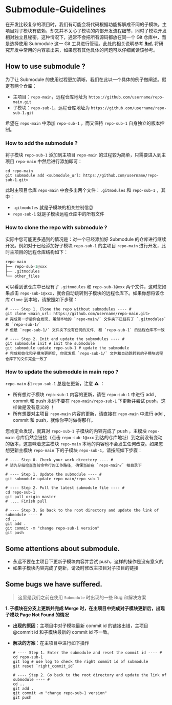 # Submodule-Guidelines

在开发比较复杂的项目时，我们有可能会将代码根据功能拆解成不同的子模块。主项目对子模块有依赖，却又并不关心子模块的内部开发流程细节，同时子模块开发相对独立且秘密。这种情况下，通常不会把所有源码都放在同一个 Git 仓库中，而是选择使用 Submodule 这一 Git 工具进行管理。此处的相关说明参考 [**Ref.**](https://zhuanlan.zhihu.com/p/87053283) 将研究开发中常用的内容拿出来，如果您有其他具体的问题可以仔细阅读该参考。

## How to use submodule ?

为了让 Submodule 的使用过程更加清晰，我们在此以一个具体的例子做阐述。假定有两个仓库：

- 主项目：`repo-main`，远程仓库地址为 `https://github.com/username/repo-main.git`
- 子模块：`repo-sub-1`，远程仓库地址为 `https://github.com/username/repo-sub-1.git`

希望在 `repo-main` 中添加 `repo-sub-1` ，而又保持 `repo-sub-1` 自身独立的版本控制。

### How to add the submodule ?

将子模块 `repo-sub-1` 添加到主项目 `repo-main` 的过程较为简单，只需要进入到主项目 `repo-main` 中然后进行添加即可：

```shell
cd repo-main
git submodule add <submodule_url: https://github.com/username/repo-sub-1.git>
```

此时主项目仓库  `repo-main` 中会多出两个文件：`.gitmodules` 和 `repo-sub-1` ，其中：

- `.gitmodules` 就是子模块的相关控制信息
- `repo-sub-1` 就是子模块远程仓库中的所有文件

### How to clone the repo with submodule ?

实际中您可能更多遇到的情况是：对一个已经添加好 Submodule 的仓库进行继续开发。例如对于已经添加好子模块 `repo-sub-1` 的主项目 `repo-main` 进行开发，此时主项目的远程仓库结构如下：

```python
repo-main
├── repo-sub-1@xxx
├── .gitmodules
└── other_files
```

可以看到该仓库中已经有了 `.gitmodules` 和 `repo-sub-1@xxx` 两个文件，这时您如果点击 `repo-sub-1@xxx`，就会自动跳转到子模块的远程仓库下。如果你想将该仓库 `Clone` 到本地，请按照如下步骤：

```shell
# ---- Step 1. Clone the repo without submodules ---- #
git clone <main_url: https://github.com/username/repo-main.git> 
# 完成第一步后你会发现, 虽然本地的 `repo-main/` 文件夹下已经有了 `.gitmodules` 和 `repo-sub-1/`
# 但是 `repo-sub-1/` 文件夹下没有任何的文件, 和 `repo-sub-1` 的远程仓库不一致

# ---- Step 2. Init and update the submodules ---- #
git submodule init # init the submodule
git submodule update repo-sub-1 # update the submodule
# 完成初始化和子模块更新后, 你就发现 `repo-sub-1/` 文件和自动跳转到的子模块远程仓库下的文件完全一致了
```

### How to update the submodule in main repo ?

`repo-main` 和 `repo-sub-1` 总是在更新，注意 :warning: ：

- 所有想对子模块 `repo-sub-1` 内容的更新，请在 `repo-sub-1` 中进行 add , commit 和 push 永远不要在 `repo-main/repo-sub-1` 下更新并尝试 push，这样做是没有意义的 ！
- 所有想要对主项目 `repo-main` 内容的更新，请直接在 `repo-main` 中进行 add , commit 和 push，就像你平时做得那样。

您肯定会发现，就算对 `repo-sub-1` 子模块的内容完成了 push ，主模块 `repo-main` 仓库仍然会链接（点击 `repo-sub-1@xxx` 到达的仓库地址）到之前没有变动的版本，这意味着您主模块 `repo-main` 本地的内容也不会发生任何改变。如果您想更新主模块 `repo-main` 下的子模块 `repo-sub-1`，请按照如下步骤：

```shell
# ---- Step 0. Check your work directory ---- #
# 请先仔细检查当前命令行的工作路径, 确保当前在 `repo-main/` 根目录下

# ---- Step 1. Update the submodule ---- #
git submodule update repo-main/repo-sub-1

# ---- Step 2. Pull the latest submodule file ---- #
cd repo-sub-1
git pull origin master
# .... Finish pull

# ---- Step 3. Go back to the root directory and update the link of submodule ---- #
cd .. 
git add .
git commit -m "change repo-sub-1 version"
git push
```



## Some attentions about submodule.

- 永远不要在主项目下更新子模块内容并尝试 push，这样的操作是没有意义的
- 如果子模块内容完成了更新，请及时修改主项目对子项目的链接



## Some bugs we have suffered.

> 这里是我们之前在使用 `Submodule` 时出现的一些 Bug 和解决方案

**1. 子模块在分支上更新并完成 Merge 时，在主项目中完成对子模块更新后，出现子模块 Page Not Found 的情况**

- **出现的原因**：主项目中对子模块最新 commit id 的链接出错，主项目 @commit id 和子模块最新的 commit id 不一致。

- **解决的方案**：在主项目中进行如下操作

  ```shell
  # ---- Step 1. Enter the submodule and reset the commit id ---- #
  cd repo-sub-1
  git log # use log to check the right commit id of submodule
  git reset `right_commit_id`
  
  # ---- Step 2. Go back to the root directory and update the link of submodule ---- #
  cd .. 
  git add .
  git commit -m "change repo-sub-1 version"
  git push
  ```

